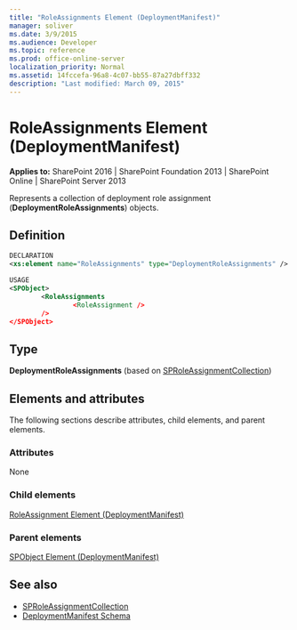 ```yaml
---
title: "RoleAssignments Element (DeploymentManifest)"
manager: soliver
ms.date: 3/9/2015
ms.audience: Developer
ms.topic: reference
ms.prod: office-online-server
localization_priority: Normal
ms.assetid: 14fccefa-96a8-4c07-bb55-87a27dbff332
description: "Last modified: March 09, 2015"
---
```


# RoleAssignments Element (DeploymentManifest)

**Applies to:** SharePoint 2016 | SharePoint Foundation 2013 | SharePoint Online | SharePoint Server 2013 
  
Represents a collection of deployment role assignment (**DeploymentRoleAssignments**) objects.

## Definition

```XML
DECLARATION
<xs:element name="RoleAssignments" type="DeploymentRoleAssignments" />

USAGE
<SPObject>
        <RoleAssignments
                <RoleAssignment />
        />
</SPObject>

```

## Type

**DeploymentRoleAssignments** (based on [SPRoleAssignmentCollection](https://msdn.microsoft.com/library/Microsoft.SharePoint.SPRoleAssignmentCollection.aspx)) 
  
## Elements and attributes

The following sections describe attributes, child elements, and parent elements.

### Attributes

None
   
### Child elements

[RoleAssignment Element (DeploymentManifest)](roleassignment-element-deploymentmanifest.md)
   
### Parent elements

[SPObject Element (DeploymentManifest)](spobject-element-deploymentmanifest.md)
   
## See also

- [SPRoleAssignmentCollection](https://msdn.microsoft.com/library/Microsoft.SharePoint.SPRoleAssignmentCollection.aspx)
- [DeploymentManifest Schema](deploymentmanifest-schema.md)

